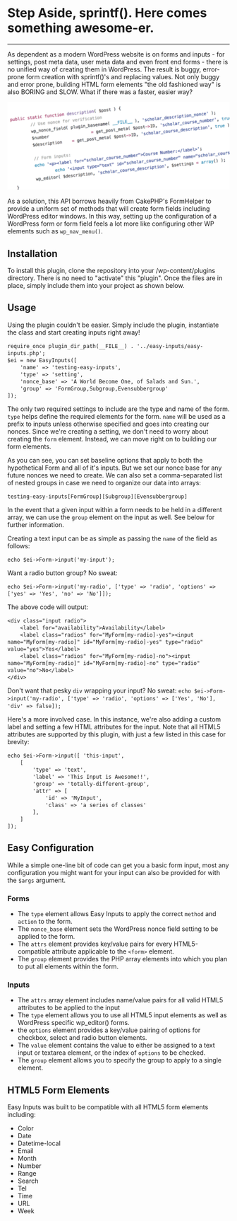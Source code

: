 # Step Aside, sprintf(). Here comes something awesome-er.
***
As dependent as a modern WordPress website is on forms and inputs - for settings, post meta data, user meta data and even front end forms - there is no unified way of creating them in WordPress. The result is buggy, error-prone form creation with sprintf()'s and replacing values. Not only buggy and error prone, building HTML form elements "the old fashioned way" is also BORING and SLOW. What if there was a faster, easier way?

![alt text][screenshot]

[screenshot]: img/bad-screenshot.png "Be kind: sprintf() at a minimum."

As a solution, this API borrows heavily from CakePHP's FormHelper to provide a uniform set of methods that will create form fields including WordPress editor windows. In this way, setting up the configuration of a WordPress form or form field feels a lot more like configuring other WP elements such as `wp_nav_menu()`.

## Installation
To install this plugin, clone the repository into your /wp-content/plugins directory. There is no need to "activate" this "plugin". Once the files are in place, simply include them into your project as shown below.

## Usage
Using the plugin couldn't be easier. Simply include the plugin, instantiate the class and start creating inputs right away!
```
require_once plugin_dir_path(__FILE__) . '../easy-inputs/easy-inputs.php';
$ei = new EasyInputs([
    'name' => 'testing-easy-inputs',
    'type' => 'setting',
    'nonce_base' => 'A World Become One, of Salads and Sun.',
    'group' => 'FormGroup,Subgroup,Evensubbergroup'
]);
```
The only two required settings to include are the type and name of the form. `type` helps define the required elements for the form. `name` will be used as a prefix to inputs unless otherwise specified and goes into creating our nonces. Since we're creating a setting, we don't need to worry about creating the `form` element. Instead, we can move right on to building our form elements.

As you can see, you can set baseline options that apply to both the hypothetical Form and all of it's inputs. But we set our nonce base for any future nonces we need to create. We can also set a comma-separated list of nested groups in case we need to organize our data into arrays:

```
testing-easy-inputs[FormGroup][Subgroup][Evensubbergroup]
```

In the event that a given input within a form needs to be held in a different array, we can use the `group` element on the input as well. See below for further information.

Creating a text input can be as simple as passing the `name` of the field as follows:
```
echo $ei->Form->input('my-input');
```

Want a radio button group? No sweat:
```
echo $ei->Form->input('my-radio', ['type' => 'radio', 'options' => ['yes' => 'Yes', 'no' => 'No']]);
```

The above code will output:
```
<div class="input radio">
    <label for="availability">Availability</label>
    <label class="radios" for="MyForm[my-radio]-yes"><input name="MyForm[my-radio]" id="MyForm[my-radio]-yes" type="radio" value="yes">Yes</label>
    <label class="radios" for="MyForm[my-radio]-no"><input name="MyForm[my-radio]" id="MyForm[my-radio]-no" type="radio" value="no">No</label>
</div>
```
Don't want that pesky `div` wrapping your input? No sweat:
```echo $ei->Form->input('my-radio', ['type' => 'radio', 'options' => ['Yes', 'No'], 'div' => false]);```

Here's a more involved case. In this instance, we're also adding a custom label and setting a few HTML attributes for the input. Note that all HTML5 attributes are supported by this plugin, with just a few listed in this case for brevity:
```
echo $ei->Form->input([ 'this-input',
	[
		'type' => 'text',
		'label'	=> 'This Input is Awesome!!',
		'group' => 'totally-different-group',
		'attr' => [
			'id' => 'MyInput',
			'class' => 'a series of classes'
		],
	]
]);
```

## Easy Configuration
While a simple one-line bit of code can get you a basic form input, most any configuration you might want for your input can also be provided for with the `$args` argument.
### Forms
* The `type` element allows Easy Inputs to apply the correct `method` and `action` to the form.
* The `nonce_base` element sets the WordPress nonce field setting to be applied to the form.
* The `attrs` element provides key/value pairs for every HTML5-compatible attribute applicable to the `<form>` element.
* The `group` element provides the PHP array elements into which you plan to put all elements within the form.



### Inputs
* The `attrs` array element includes name/value pairs for all valid HTML5 attributes to be applied to the input
* The `type` element allows you to use all HTML5 input elements as well as WordPress specific wp_editor() forms.
* the `options` element provides a key/value pairing of options for checkbox, select and radio button elements.
* The `value` element contains the value to either be assigned to a text input or textarea element, or the index of `options` to be checked.
* The `group` element allows you to specify the group to apply to a single element.

## HTML5 Form Elements
Easy Inputs was built to be compatible with all HTML5 form elements including:
* Color
* Date
* Datetime-local
* Email
* Month
* Number
* Range
* Search
* Tel
* Time
* URL
* Week